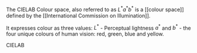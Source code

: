 The CIELAB Colour space, also referred to as $L^*a^*b^*$ is a [[colour space]] defined by the [[International Commission on Illumination]].

It expresses colour as three values:
$L^*$ - Perceptual lightness
$a^*$ and $b^*$ - the four unique colours of human vision: red, green, blue and yellow.

CIELAB